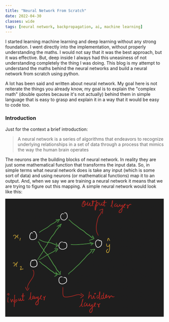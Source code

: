 ```yaml
---
title: "Neural Network From Scratch"
date: 2022-04-30
classes: wide
tags: [neural network, backpropagation, ai, machine learning]
---
```

I started learning machine learning and deep learning without any strong foundation. I went directly into the implementation, without properly understanding the maths. I would not say that it was the best approach, but it was effective. But, deep inside I always had this uneasiness of not understanding completely the thing I was doing. This blog is my attempt to understand the maths behind the neural networks and build a neural network from scratch using python. 

A lot has been said and written about neural network. My goal here is not reiterate the things you already know, my goal is to explain the "complex math" (double quotes because it's not actually) behind them in simple language that is easy to grasp and explain it in a way that it would be easy to code too.

### Introduction
Just for the context a brief introduction:
>A neural network is a series of algorithms that endeavors to recognize underlying relationships in a set of data through a process that mimics the way the human brain operates

The neurons are the building blocks of neural network. In reality they are just some mathematical function that transforms the input data. So, in simple terms what neural network does is take any input (which is some sort of data) and using neurons (or mathematical functions) map it to an output. And, when we say we are training a neural network it means that we are trying to figure out this mapping. A simple neural network would look like this:

![Sample Neural Network](assets/images/nn_from_scratch/simple_nn.png)